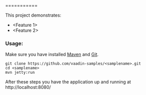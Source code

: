 <sample name>
===========

<Simple description of project>

This project demonstrates:
 * <Feature 1>
 * <Feature 2>

### Usage:

Make sure you have installed [Maven](http://maven.apache.org/) and [Git](http://git-scm.com/).

    git clone https://github.com/vaadin-samples/<samplename>.git
    cd <samplename>
    mvn jetty:run

After these steps you have the application up and running at http://localhost:8080/

